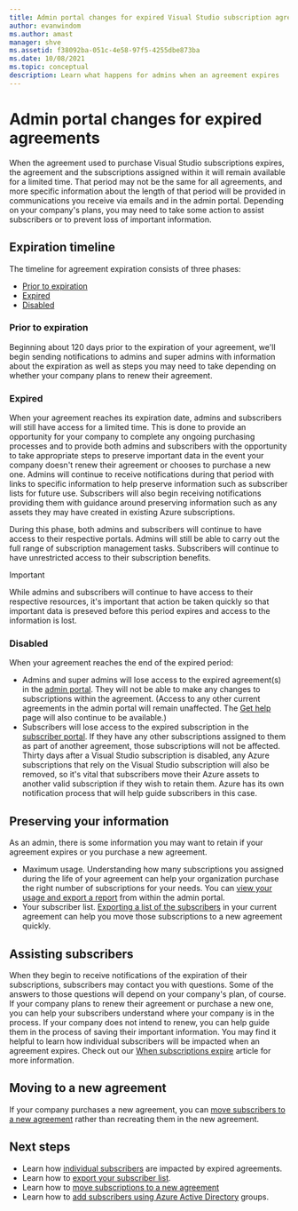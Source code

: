 ```yaml
---
title: Admin portal changes for expired Visual Studio subscription agreements | Microsoft Docs
author: evanwindom
ms.author: amast
manager: shve
ms.assetid: f38092ba-051c-4e58-97f5-4255dbe873ba
ms.date: 10/08/2021
ms.topic: conceptual
description: Learn what happens for admins when an agreement expires
---
```


# Admin portal changes for expired agreements
When the agreement used to purchase Visual Studio subscriptions expires, the agreement and the subscriptions assigned within it will remain available for a limited time.  That period may not be the same for all agreements, and more specific information about the length of that period will be provided in communications you receive via emails and in the admin portal.  Depending on your company's plans, you may need to take some action to assist subscribers or to prevent loss of important information.

## Expiration timeline 
The timeline for agreement expiration consists of three phases:
- [Prior to expiration](#prior-to-expiration)
- [Expired](#expired)
- [Disabled](#disabled)

### Prior to expiration
Beginning about 120 days prior to the expiration of your agreement, we'll begin sending notifications to admins and super admins with information about the expiration as well as steps you may need to take depending on whether your company plans to renew their agreement. 

### Expired
When your agreement reaches its expiration date, admins and subscribers will still have access for a limited time.  This is done to provide an opportunity for your company to complete any ongoing purchasing processes and to provide both admins and subscribers with the opportunity to take appropriate steps to preserve important data in the event your company doesn't renew their agreement or chooses to purchase a new one.  Admins will continue to receive notifications during that period with links to specific information to help preserve information such as subscriber lists for future use.  Subscribers will also begin receiving notifications providing them with guidance around preserving information such as any assets they may have created in existing Azure subscriptions.  

During this phase, both admins and subscribers will continue to have access to their respective portals.  Admins will still be able to carry out the full range of subscription management tasks.  Subscribers will continue to have unrestricted access to their subscription benefits.  

> [!IMPORTANT]
> While admins and subscribers will continue to have access to their respective resources, it's important that action be taken quickly so that important data is preseved before this period expires and access to the information is lost.

### Disabled
When your agreement reaches the end of the expired period:
- Admins and super admins will lose access to the expired agreement(s) in the [admin portal](https://manage.visualstudio.com).  They will not be able to make any changes to subscriptions within the agreement.  (Access to any other current agreements in the admin portal will remain unaffected.  The [Get help](https://manage.visualstudio.com/gethelp) page will also continue to be available.)
- Subscribers will lose access to the expired subscription in the [subscriber portal](https://my.visualstudio.com).  If they have any other subscriptions assigned to them as part of another agreement, those subscriptions will not be affected. Thirty days after a Visual Studio subscription is disabled, any Azure subscriptions that rely on the Visual Studio subscription will also be removed, so it's vital that subscribers move their Azure assets to another valid subscription if they wish to retain them.  Azure has its own notification process that will help guide subscribers in this case.  

## Preserving your information
As an admin, there is some information you may want to retain if your agreement expires or you purchase a new agreement. 
- Maximum usage.  Understanding how many subscriptions you assigned during the life of your agreement can help your organization purchase the right number of subscriptions for your needs.  You can [view your usage and export a report](maximum-usage.md) from within the admin portal.  
- Your subscriber list.  [Exporting a list of the subscribers](exporting-subscriptions.md) in your current agreement can help you move those subscriptions to a new agreement quickly.  

## Assisting subscribers
When they begin to receive notifications of the expiration of their subscriptions, subscribers may contact you with questions.  Some of the answers to those questions will depend on your company's plan, of course.  If your company plans to renew their agreement or purchase a new one, you can help your subscribers understand where your company is in the process.  If your company does not intend to renew, you can help guide them in the process of saving their important information.  You may find it helpful to learn how individual subscribers will be impacted when an agreement expires. Check out our [When subscriptions expire](subscription-expiration.md) article for more information. 

## Moving to a new agreement
If your company purchases a new agreement, you can [move subscribers to a new agreement](migrate-subscriptions.md) rather than recreating them in the new agreement.  

## Next steps
- Learn how [individual subscribers](subscription-expiration.md) are impacted by expired agreements.
- Learn how to [export your subscriber list](exporting-subscriptions.md).
- Learn how to [move subscriptions to a new agreement](migrate-subscriptions.md)
- Learn how to [add subscribers using Azure Active Directory](assign-license-bulk.md#use-azure-active-directory-groups-to-assign-subscriptions) groups.

